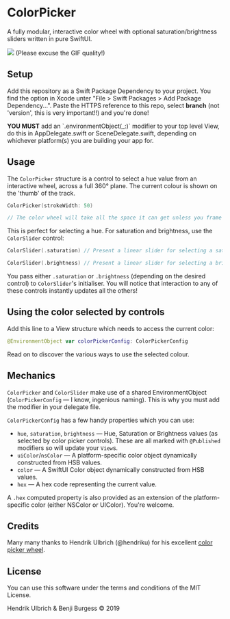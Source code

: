 # ColorPicker

A fully modular, interactive color wheel with optional saturation/brightness sliders written in pure SwiftUI.

![](picker.gif)
(Please excuse the GIF quality!)

## Setup

Add this repository as a Swift Package Dependency to your project. You find the option in Xcode unter "File > Swift Packages > Add Package Dependency...". Paste the HTTPS reference to this repo, select **branch** (not 'version', this is very important!!) and you're done!

<aside class="notice">
    <b>YOU MUST</b> add an `.environmentObject(_:)` modifier to your top level View, do this in AppDelegate.swift or SceneDelegate.swift, depending on whichever platform(s) you are building your app for.
</aside>

## Usage

The `ColorPicker` structure is a control to select a hue value from 
an interactive wheel, across a full 360° plane. The current colour is shown on the 'thumb' of the track.

```swift
ColorPicker(strokeWidth: 50)

// The color wheel will take all the space it can get unless you frame it to a custom size. You are also able to specify the `strokeWidth` of the color wheel over the given property.
```

This is perfect for selecting a hue. For saturation and brightness, use the `ColorSlider` control:

```swift
ColorSlider(.saturation) // Present a linear slider for selecting a saturation value between 0...1.0

ColorSlider(.brightness) // Present a linear slider for selecting a brightness value between 0...1.0

```
You pass either `.saturation` or `.brightness` (depending on the desired control) to `ColorSlider`'s initialiser. You will notice that interaction to any of these controls instantly updates all the others!

##  Using the color selected by controls
Add this line to a View structure which needs to access the current color:
```swift
@EnvironmentObject var colorPickerConfig: ColorPickerConfig
```

Read on to discover the various ways to use the selected colour. 

## Mechanics
`ColorPicker` and `ColorSlider` make use of a shared EnvironmentObject (`ColorPickerConfig` — I know, ingenious naming). This is why you must add the modifier in your delegate file.

`ColorPickerConfig` has a few handy properties which you can use:

- `hue`, `saturation`,  `brightness` — Hue, Saturation or Brightness values (as selected by color picker controls). These are all marked with `@Published` modifiers so will update your `View`s.
- `uiColor`/`nsColor` — A platform-specific color object dynamically constructed from HSB values.
- `color` — A SwiftUI Color object dynamically constructed from HSB values.
- `hex` — A hex code representing the current value.

A `.hex` computed property is also provided as an extension of the platform-specific color (either NSColor or UIColor). You're welcome.


## Credits

Many many thanks to Hendrik Ulbrich (@hendriku) for his excellent [color picker wheel](https://github.com/hendriku/ColorPicker).


## License

You can use this software under the terms and conditions of the MIT License.

Hendrik Ulbrich & Benji Burgess © 2019
